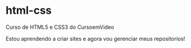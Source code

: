 # html-css
 Curso de HTML5 e CSS3 do CursoemVideo
 
Estou aprendendo a criar sites e agora vou gerenciar meus repositorios!